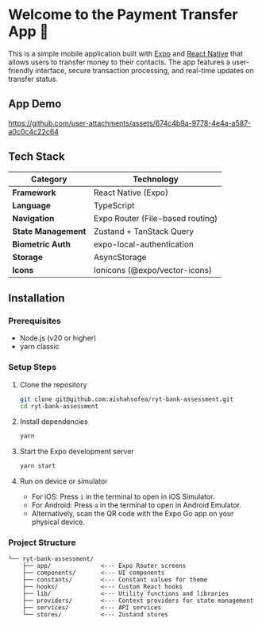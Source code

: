 # Welcome to the Payment Transfer App 👋

This is a simple mobile application built with [Expo](https://expo.dev) and [React Native](https://reactnative.dev) that allows users to transfer money to their contacts. The app features a user-friendly interface, secure transaction processing, and real-time updates on transfer status.

## App Demo

https://github.com/user-attachments/assets/674c4b9a-9778-4e4a-a587-a0c0c4c22c64



## Tech Stack

| Category             | Technology                       |
| -------------------- | -------------------------------- |
| **Framework**        | React Native (Expo)              |
| **Language**         | TypeScript                       |
| **Navigation**       | Expo Router (File-based routing) |
| **State Management** | Zustand + TanStack Query         |
| **Biometric Auth**   | expo-local-authentication        |
| **Storage**          | AsyncStorage                     |
| **Icons**            | Ionicons (@expo/vector-icons)    |

## Installation

### Prerequisites

- Node.js (v20 or higher)
- yarn classic

### Setup Steps

1. Clone the repository

   ```bash
   git clone git@github.com:aishahsofea/ryt-bank-assessment.git
   cd ryt-bank-assessment
   ```

1. Install dependencies

   ```bash
   yarn
   ```

1. Start the Expo development server

   ```bash
   yarn start
   ```

1. Run on device or simulator
   - For iOS: Press `i` in the terminal to open in iOS Simulator.
   - For Android: Press `a` in the terminal to open in Android Emulator.
   - Alternatively, scan the QR code with the Expo Go app on your physical device.

### Project Structure

```ascii
└── ryt-bank-assessment/
    ├── app/              <--- Expo Router screens
    ├── components/       <--- UI components
    ├── constants/        <--- Constant values for theme
    ├── hooks/            <--- Custom React hooks
    ├── lib/              <--- Utility functions and libraries
    ├── providers/        <--- Context providers for state management
    ├── services/         <--- API services
    └── stores/           <--- Zustand stores
```
